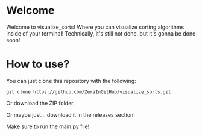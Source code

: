 # Welcome
Welcome to visualize_sorts! Where you can visualize sorting algorithms inside of your terminal! Technically, it's still not done. but it's gonna be done soon!

# How to use?
You can just clone this repository with the following:
```
git clone https://github.com/ZeraInGitHub/visualize_sorts.git
```
Or download the ZIP folder.

Or maybe just... download it in the releases section!

Make sure to run the main.py file!
